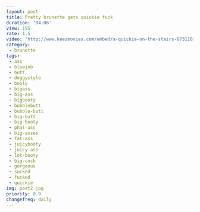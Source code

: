 ```yaml
---
layout: post
title: Pretty brunette gets quickie fuck
duration: '04:06'
view: 155
rate: 1.5
video: 'http://www.keezmovies.com/embed/a-quickie-on-the-stairs-8731161'
category: 
 - brunette
tags: 
 - ass
 - blowjob
 - butt
 - doggystyle
 - booty
 - bigass
 - big-ass
 - bigbooty
 - bubblebutt
 - bubble-butt
 - big-butt
 - big-booty
 - phat-ass
 - big-asses
 - fat-ass
 - juicybooty
 - juicy-ass
 - lot-booty
 - big-cock
 - gorgeous
 - sucked
 - fucked
 - quickie
img: post2.jpg
priority: 0.9
changefreq: daily
---
```

